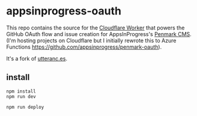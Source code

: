 # appsinprogress-oauth

This repo contains the source for the [Cloudflare Worker](https://developers.cloudflare.com/workers/) that powers the GitHub OAuth flow and issue creation for AppsInProgress's [Penmark CMS](https://github.com/appsinprogress/penmark). (I'm hosting projects on Cloudflare but I initially rewrote this to Azure Functions https://github.com/appsinprogress/penmark-oauth).

It's a fork of [utteranc.es](https://github.com/utterance/utterances-oauth).

## install

```
npm install
npm run dev
```

```
npm run deploy
```
